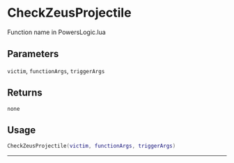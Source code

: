 # CheckZeusProjectile
Function name in PowersLogic.lua
## Parameters
`victim`, `functionArgs`, `triggerArgs`
## Returns
`none`
## Usage
```lua
CheckZeusProjectile(victim, functionArgs, triggerArgs)
```
---
